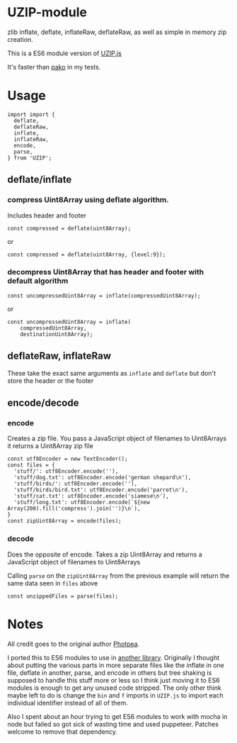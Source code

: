 
# UZIP-module

zlib inflate, deflate, inflateRaw, deflateRaw, as well
as simple in memory zip creation.

This is a ES6 module version of [UZIP.js](https://github.com/photopea/UZIP.js)

It's faster than [pako](https://github.com/nodeca/pako) in my tests.

# Usage

```
import import {
  deflate,
  deflateRaw,
  inflate,
  inflateRaw,
  encode,
  parse,
} from 'UZIP';
```

## deflate/inflate

### compress Uint8Array using deflate algorithm. 

Includes header and footer

```
const compressed = deflate(uint8Array);
```

or

```
const compressed = deflate(uint8Array, {level:9});
```

### decompress Uint8Array that has header and footer with default algorithm

```
const uncompressedUint8Array = inflate(compressedUint8Array);
```

or

```
const uncompressedUint8Array = inflate(
    compressedUint8Array,
    destinationUint8Array);
```

## deflateRaw, inflateRaw

These take the exact same arguments as `inflate` and `deflate`
but don't store the header or the footer

## encode/decode

### encode

Creates a zip file. You pass a JavaScript object of filenames
to Uint8Arrays it returns a Uint8Array zip file

```
const utf8Encoder = new TextEncoder();
const files = {
  'stuff/': utf8Encoder.encode(''),
  'stuff/dog.txt': utf8Encoder.encode('german shepard\n'),
  'stuff/birds/': utf8Encoder.encode(''),
  'stuff/birds/bird.txt': utf8Encoder.encode('parrot\n'),
  'stuff/cat.txt': utf8Encoder.encode('siamese\n'),
  'stuff/long.txt': utf8Encoder.encode(`${new Array(200).fill('compress').join('')}\n`),
}
const zipUint8Array = encode(files);
```

### decode

Does the opposite of encode. Takes a zip Uint8Array
and returns a JavaScript object of filenames to Uint8Arrays

Calling `parse` on the `zipUint8Array` from the previous
example will return the same data seen in `files` above

```
const unzippedFiles = parse(files);
```

# Notes

All credit goes to the original author [Photpea](https://github.com/photopea/UZIP.js).

I ported this to ES6 modules to use in [another library](https://github.com/greggman/unzipit.js).
Originally I thought about putting the various parts in more separate files
like the inflate in one file, deflate in another, parse, and encode in others
but tree shaking is supposed to handle this stuff more or less
so I think just moving it to ES6 modules is enough to get any
unused code stripped. The only other think maybe left to do
is change the `bin` and `f` imports in `UZIP.js` to import each
individual identifier instead of all of them.

Also I spent about an hour trying to get ES6 modules to work with mocha in node
but failed so got sick of wasting time and used puppeteer. Patches welcome
to remove that dependency.